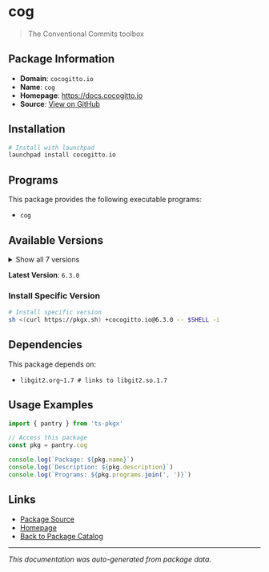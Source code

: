 # cog

> The Conventional Commits toolbox

## Package Information

- **Domain**: `cocogitto.io`
- **Name**: `cog`
- **Homepage**: https://docs.cocogitto.io
- **Source**: [View on GitHub](https://github.com/pkgxdev/pantry/tree/main/projects/cocogitto.io/package.yml)

## Installation

```bash
# Install with launchpad
launchpad install cocogitto.io
```

## Programs

This package provides the following executable programs:

- `cog`

## Available Versions

<details>
<summary>Show all 7 versions</summary>

- `6.3.0`, `6.2.0`, `6.1.0`, `6.0.1`, `6.0.0`
- `5.6.0`, `5.5.0`

</details>

**Latest Version**: `6.3.0`

### Install Specific Version

```bash
# Install specific version
sh <(curl https://pkgx.sh) +cocogitto.io@6.3.0 -- $SHELL -i
```

## Dependencies

This package depends on:

- `libgit2.org~1.7 # links to libgit2.so.1.7`

## Usage Examples

```typescript
import { pantry } from 'ts-pkgx'

// Access this package
const pkg = pantry.cog

console.log(`Package: ${pkg.name}`)
console.log(`Description: ${pkg.description}`)
console.log(`Programs: ${pkg.programs.join(', ')}`)
```

## Links

- [Package Source](https://github.com/pkgxdev/pantry/tree/main/projects/cocogitto.io/package.yml)
- [Homepage](https://docs.cocogitto.io)
- [Back to Package Catalog](../../package-catalog.md)

---

*This documentation was auto-generated from package data.*

